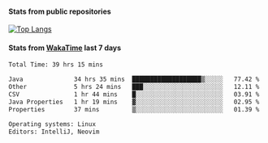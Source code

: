 #### Stats from public repositories

[![Top Langs](https://github-readme-stats.vercel.app/api/top-langs/?username=hyoghurt&layout=compact&exclude_repo=multiserver,docker_compose&langs_count=6)](https://github.com/anuraghazra/github-readme-stats)

#### Stats from [WakaTime](https://wakatime.com/@hyoghurt) last 7 days
<!--START_SECTION:waka-->

```txt
Total Time: 39 hrs 15 mins

Java              34 hrs 35 mins  ███████████████████▒░░░░░   77.42 %
Other             5 hrs 24 mins   ███░░░░░░░░░░░░░░░░░░░░░░   12.11 %
CSV               1 hr 44 mins    █░░░░░░░░░░░░░░░░░░░░░░░░   03.91 %
Java Properties   1 hr 19 mins    ▓░░░░░░░░░░░░░░░░░░░░░░░░   02.95 %
Properties        37 mins         ▒░░░░░░░░░░░░░░░░░░░░░░░░   01.39 %

Operating systems: Linux
Editors: IntelliJ, Neovim
```

<!--END_SECTION:waka-->
